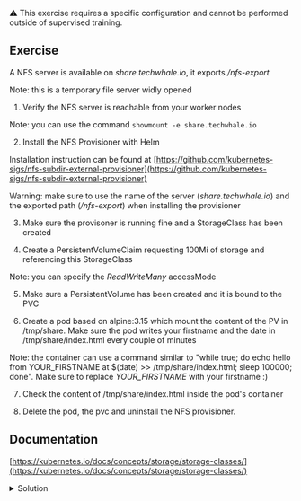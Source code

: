 :warning: This exercise requires a specific configuration and cannot be performed outside of supervised training.

## Exercise

A NFS server is available on *share.techwhale.io*, it exports */nfs-export*

Note: this is a temporary file server widly opened

1. Verify the NFS server is reachable from your worker nodes

Note: you can use the command `showmount -e share.techwhale.io`

2. Install the NFS Provisioner with Helm

Installation instruction can be found at [https://github.com/kubernetes-sigs/nfs-subdir-external-provisioner](https://github.com/kubernetes-sigs/nfs-subdir-external-provisioner)

Warning: make sure to use the name of the server (*share.techwhale.io*) and the exported path (*/nfs-export*) when installing the provisioner 

3. Make sure the provisoner is running fine and a StorageClass has been created

4. Create a PersistentVolumeClaim requesting 100Mi of storage and referencing this StorageClass

Note: you can specify the *ReadWriteMany* accessMode

5. Make sure a PersistentVolume has been created and it is bound to the PVC

6. Create a pod based on alpine:3.15 which mount the content of the PV in /tmp/share. Make sure the pod writes your firstname and the date in /tmp/share/index.html every couple of minutes

Note: the container can use a command similar to "while true; do echo hello from YOUR_FIRSTNAME at $(date) >> /tmp/share/index.html; sleep 100000; done". Make sure to replace *YOUR_FIRSTNAME* with your firstname :)

7. Check the content of /tmp/share/index.html inside the pod's container

8. Delete the pod, the pvc and uninstall the NFS provisioner.

## Documentation

[https://kubernetes.io/docs/concepts/storage/storage-classes/](https://kubernetes.io/docs/concepts/storage/storage-classes/)

<details>
  <summary markdown="span">Solution</summary>

1. Verify the NFS server is reachable from your worker nodes

You will get the same result from worker1 and worker2

```
showmount -e share.techwhale.io
Export list for share.techwhale.io:
/nfs-export 194.182.168.0/22,91.92.118.0/23,91.92.116.0/23,89.145.160.0/22
```

2. Install the NFS Provisioner with Helm

Add the Helm repo containing the NFS provisioner:

```
helm repo add nfs-subdir-external-provisioner https://kubernetes-sigs.github.io/nfs-subdir-external-provisioner/
```

Install the NFS provisioner providing the path towards the NFS server and the name of the export:

```
helm install nfs-subdir-external-provisioner nfs-subdir-external-provisioner/nfs-subdir-external-provisioner --set nfs.server=share.techwhale.io --set nfs.path=/nfs-export
```

3. Make sure the provisoner is running fine and a StorageClass has been created

Making sure the provisioner is running fine:

```
k get po -l app=nfs-subdir-external-provisioner
```

The *nfs-client* storage class has been created:

```
k get sc
NAME         PROVISIONER                                     RECLAIMPOLICY   VOLUMEBINDINGMODE   ALLOWVOLUMEEXPANSION   AGE
nfs-client   cluster.local/nfs-subdir-external-provisioner   Delete          Immediate           true                   10s
```

4. Create a PersistentVolumeClaim requesting 100Mi of storage and referencing this StorageClass

Creation of the PVC:

```
cat <<EOF | kubectl apply -f -
apiVersion: v1
kind: PersistentVolumeClaim
metadata: 
  name: share
spec: 
  storageClassName: "nfs-client"
  accessModes:
    - ReadWriteMany
  resources:
    requests: 
      storage: 100Mi
EOF
```

5. Make sure a PersistentVolume has been created and it is bound to the PVC

The PVC is bound to a newly created PV:

```
k get pvc,pv
NAME                          STATUS   VOLUME                                     CAPACITY   ACCESS MODES   STORAGECLASS   AGE
persistentvolumeclaim/share   Bound    pvc-ed1f9e73-285b-49f1-8ae8-c33d1ba96fee   100Mi      RWX            nfs-client     4s

NAME                                                        CAPACITY   ACCESS MODES   RECLAIM POLICY   STATUS     CLAIM           STORAGECLASS   REASON   AGE
persistentvolume/pvc-ed1f9e73-285b-49f1-8ae8-c33d1ba96fee   100Mi      RWX            Delete           Bound      default/share   nfs-client              4s
```

6. Create a pod based on alpine:3.15 which mount the content of the PV in /tmp/share. Make sure the pod writes your firstname and the date in /tmp/share/index.html every couple of minutes

The pod can have a specification like the following one (change YOUR_FIRSTNAME with your real name):

```
cat <<EOF | kubectl apply -f -
apiVersion: v1
kind: Pod
metadata:
  name: hello
spec:
  containers:
  - image: alpine:3.15
    name: alpine
    command:
    - "/bin/sh"
    - "-c"
    - "while true; do echo hello from YOUR_FIRSTNAME at $(date) >> /tmp/share/index.html; sleep 3600; done"
    volumeMounts:
    - name: share
      mountPath: /tmp/share
  volumes:
  - name: share
    persistentVolumeClaim:
      claimName: share
EOF
```

7. Check the content of /tmp/share/index.html inside the pod's container

```
k exec -ti hello -- cat /tmp/share/index.html
hello from YOUR_FIRSTNAME at Fri Apr 1 13:54:34 UTC 2022
```

8. Delete the pod, the pvc and uninstall the NFS provisioner.

Deletion of the pod and the pvc

```
k delete po/hello pvc/share
```

Uninstall of the NFS provisioner

```
helm uninstall nfs-subdir-external-provisioner
```

</details>

